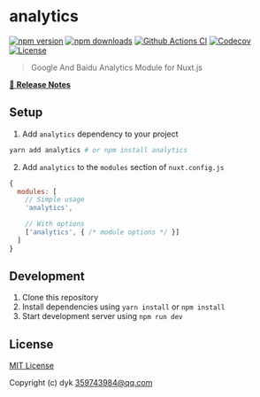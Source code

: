 # analytics

[![npm version][npm-version-src]][npm-version-href]
[![npm downloads][npm-downloads-src]][npm-downloads-href]
[![Github Actions CI][github-actions-ci-src]][github-actions-ci-href]
[![Codecov][codecov-src]][codecov-href]
[![License][license-src]][license-href]

> Google And Baidu Analytics Module for Nuxt.js

[📖 **Release Notes**](./CHANGELOG.md)

## Setup

1. Add `analytics` dependency to your project

```bash
yarn add analytics # or npm install analytics
```

2. Add `analytics` to the `modules` section of `nuxt.config.js`

```js
{
  modules: [
    // Simple usage
    'analytics',

    // With options
    ['analytics', { /* module options */ }]
  ]
}
```

## Development

1. Clone this repository
2. Install dependencies using `yarn install` or `npm install`
3. Start development server using `npm run dev`

## License

[MIT License](./LICENSE)

Copyright (c) dyk <359743984@qq.com>

<!-- Badges -->
[npm-version-src]: https://img.shields.io/npm/v/analytics/latest.svg
[npm-version-href]: https://npmjs.com/package/analytics

[npm-downloads-src]: https://img.shields.io/npm/dt/analytics.svg
[npm-downloads-href]: https://npmjs.com/package/analytics

[github-actions-ci-src]: https://github.com//workflows/ci/badge.svg
[github-actions-ci-href]: https://github.com//actions?query=workflow%3Aci

[codecov-src]: https://img.shields.io/codecov/c/github/.svg
[codecov-href]: https://codecov.io/gh/

[license-src]: https://img.shields.io/npm/l/analytics.svg
[license-href]: https://npmjs.com/package/analytics
